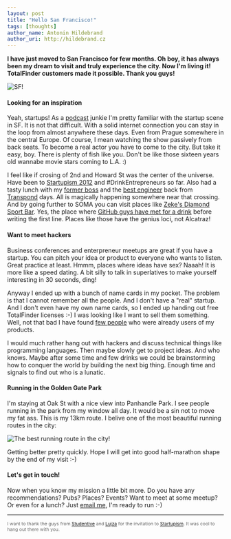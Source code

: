 ```yaml
---
layout: post
title: "Hello San Francisco!"
tags: [thoughts]
author_name: Antonin Hildebrand
author_uri: http://hildebrand.cz
---
```


**I have just moved to San Francisco for few months. Oh boy, it has always been my dream to visit and truly experience the city. Now I'm living it! TotalFinder customers made it possible. Thank you guys!**

<img class="clear blog-image-full-border" src="{{site.url}}/images/vvsf.jpg" title="SF!">

#### Looking for an inspiration

Yeah, startups! As a [podcast](http://www.thisweekinstartups.com) junkie I'm pretty familiar with the startup scene in SF. It is not that difficult. With a solid internet connection you can stay in the loop from almost anywhere these days. Even from Prague somewhere in the central Europe. Of course, I mean watching the show passively from back seats. To become a real actor you have to come to the city. But take it easy, boy. There is plenty of fish like you. Don't be like those sixteen years old wannabe movie stars coming to L.A. :)

I feel like if crosing of 2nd and Howard St was the center of the universe. Have been to [Startupism 2012](http://www.startupism.org) and #DrinkEntrepreneurs so far. Also had a tasty lunch with my [former boss](http://yared.com) and the [best engineer](http://binarypie.com) back from [Transpond](http://blog.binaryage.com/the-first-year-of-binaryage) days. All is magically happening somewhere near that crossing. And by going further to SOMA you can visit places like [Zeke's Diamond Sport Bar](http://www.yelp.com/biz/zekes-diamond-bar-san-francisco). Yes, the place where [GitHub guys have met for a drink](http://www.mojombo.com/2008/10/18/how-i-turned-down-300k.html) before writing the first line. Places like those have the genius loci, not Alcatraz!

#### Want to meet hackers

Business conferences and enterpreneur meetups are great if you have a startup. You can pitch your idea or product to everyone who wants to listen. Great practice at least. Hmmm, places where ideas have sex? Naaah! It is more like a speed dating. A bit silly to talk in superlatives to make yourself interesting in 30 seconds, ding! 

Anyway I ended up with a bunch of name cards in my pocket. The problem is that I cannot remember all the people. And I don't have a "real" startup. And I don't even have my own name cards, so I ended up handing out free TotalFinder licenses :-) I was looking like I want to sell them something. Well, not that bad I have found [few people](http://justbeen.in) who were already users of my products.

I would much rather hang out with hackers and discuss technical things like programming languages. Then maybe slowly get to project ideas. And who knows. Maybe after some time and few drinks we could be brainstorming how to conquer the world by building the next big thing. Enough time and signals to find out who is a lunatic.

#### Running in the Golden Gate Park

I'm staying at Oak St with a nice view into Panhandle Park. I see people running in the park from my window all day. It would be a sin not to move my fat ass. This is my 13km route. I belive one of the most beautiful running routes in the city:

<img class="clear blog-image-full-border" src="{{site.url}}/images/runsf.png" title="The best running route in the city!">

Getting better pretty quickly. Hope I will get into good half-marathon shape by the end of my visit :-)

#### Let's get in touch!

Now when you know my mission a little bit more. Do you have any recommendations? Pubs? Places? Events? Want to meet at some meetup? Or even for a lunch? Just [email me](mailto:antonin@binaryage.com), I'm ready to run :-)

---

<div style="font-size: 8pt; color: #666">I want to thank the guys from <a href="https://studentive.com">Studentive</a> and <a href="https://twitter.com/lujzabubanova">Lujza</a> for the invitation to <a href="http://www.startupism.org">Startupism</a>. It was cool to hang out there with you.</div>
